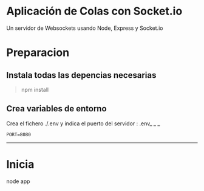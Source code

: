 # Aplicación de Colas con Socket.io
Un servidor de Websockets usando Node, Express y Socket.io

# Preparacion

## Instala todas las depencias necesarias
>npm install

## Crea variables de entorno
Crea el fichero ./.env y indica el puerto del servidor :
.env_   _   _

    PORT=8080
_   _   _   _

# Inicia 
node app
